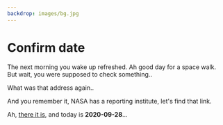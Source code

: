 ```yaml
---
backdrop: images/bg.jpg
---
```


# Confirm date

The next morning you wake up refreshed. Ah good day for a space walk. But wait, you were supposed to check something..

What was that address again.. 

And you remember it, NASA has a reporting institute, let's find that link. 

Ah, [there it is](https://kauai.ccmc.gsfc.nasa.gov/DONKI/WS/get/GST?startDate=2020-01-01), and today is <strong>2020-09-28</strong>...

<SpaceWalk />

